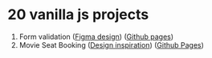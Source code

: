 # 20 vanilla js projects
1. Form validation ([Figma design](https://www.figma.com/file/cRqNZqPyQjwdSAFIVj7UfZ/Sign-Up-Form-(Community)?node-id=3%3A2)) ([Github pages](https://kovalov.github.io/20-vanilla-js-projects/1-form-validation/))
2. Movie Seat Booking ([Design inspiration](https://elements.envato.com/cinema-ticket-booking-app-4ZKZ8W?ref=newstarter)) ([Github Pages]())
